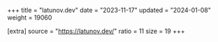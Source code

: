 +++
title = "latunov.dev"
date = "2023-11-17"
updated = "2024-01-08"
weight = 19060

[extra]
source = "https://latunov.dev/"
ratio = 11
size = 19
+++
